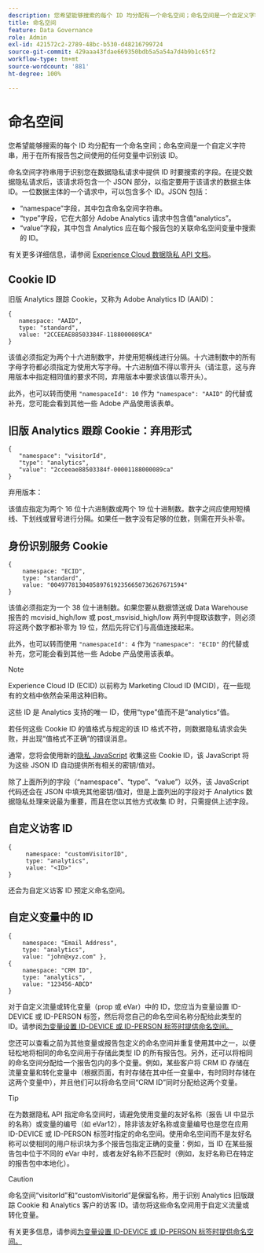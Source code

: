 ```yaml
---
description: 您希望能够搜索的每个 ID 均分配有一个命名空间；命名空间是一个自定义字符串，用于在所有报告包之间使用的任何变量中识别该 ID。
title: 命名空间
feature: Data Governance
role: Admin
exl-id: 421572c2-2789-48bc-b530-d48216799724
source-git-commit: 429aaa43fdae669350bdb5a5a54a7d4b9b1c65f2
workflow-type: tm+mt
source-wordcount: '881'
ht-degree: 100%

---
```


# 命名空间

您希望能够搜索的每个 ID 均分配有一个命名空间；命名空间是一个自定义字符串，用于在所有报告包之间使用的任何变量中识别该 ID。

命名空间字符串用于识别您在数据隐私请求中提供 ID 时要搜索的字段。在提交数据隐私请求后，该请求将包含一个 JSON 部分，以指定要用于该请求的数据主体 ID。一位数据主体的一个请求中，可以包含多个 ID。JSON 包括：

* “namespace”字段，其中包含命名空间字符串。
* “type”字段，它在大部分 Adobe Analytics 请求中包含值“analytics”。
* “value”字段，其中包含 Analytics 应在每个报告包的关联命名空间变量中搜索的 ID。

有关更多详细信息，请参阅 [Experience Cloud 数据隐私 API 文档](https://experienceleague.adobe.com/docs/experience-platform/privacy/api/overview.html?lang=zh-Hans)。

## Cookie ID

旧版 Analytics 跟踪 Cookie，又称为 Adobe Analytics ID (AAID)：

```
{
   namespace: "AAID",
   type: "standard",
   value: "2CCEEAE88503384F-1188000089CA"
}
```

该值必须指定为两个十六进制数字，并使用短横线进行分隔。十六进制数中的所有字母字符都必须指定为使用大写字母。十六进制值不得以零开头（请注意，这与弃用版本中指定相同值的要求不同，弃用版本中要求该值以零开头）。

此外，也可以转而使用 `"namespaceId": 10` 作为 `"namespace": "AAID"` 的代替或补充，您可能会看到其他一些 Adobe 产品使用该表单。

## 旧版 Analytics 跟踪 Cookie：弃用形式

```
{
   "namespace": "visitorId",
   "type": "analytics",
   "value": "2cceeae88503384f-00001188000089ca"
}
```

弃用版本：

该值应指定为两个 16 位十六进制数或两个 19 位十进制数。数字之间应使用短横线、下划线或冒号进行分隔。如果任一数字没有足够的位数，则需在开头补零。

## 身份识别服务 Cookie

```
{
    namespace: "ECID",
    type: "standard",
    value: "00497781304058976192356650736267671594"
}
```

该值必须指定为一个 38 位十进制数。如果您要从数据馈送或 Data Warehouse 报告的 mcvisid\_high/low 或 post\_msvisid\_high/low 两列中提取该数字，则必须将这两个数字都补零为 19 位，然后先将它们与高值连接起来。

此外，也可以转而使用 `"namespaceId": 4` 作为 `"namespace": "ECID"` 的代替或补充，您可能会看到其他一些 Adobe 产品使用该表单。

>[!NOTE]
>
>Experience Cloud ID (ECID) 以前称为 Marketing Cloud ID (MCID)，在一些现有的文档中依然会采用这种旧称。
>
>这些 ID 是 Analytics 支持的唯一 ID，使用“type”值而不是“analytics”值。

若任何这些 Cookie ID 的值格式与规定的该 ID 格式不符，则数据隐私请求会失败，并出现“值格式不正确”的错误消息。

通常，您将会使用新的[隐私 JavaScript](https://developer.adobe.com/experience-platform-apis/references/privacy-service/) 收集这些 Cookie ID，该 JavaScript 将为这些 JSON ID 自动提供所有相关的密钥/值对。

除了上面所列的字段（“namespace”、“type”、“value”）以外，该 JavaScript 代码还会在 JSON 中填充其他密钥/值对，但是上面列出的字段对于 Analytics 数据隐私处理来说最为重要，而且在您以其他方式收集 ID 时，只需提供上述字段。

## 自定义访客 ID

```
{
     namespace: "customVisitorID",
     type: "analytics",
     value: "<ID>"
}
```

还会为自定义访客 ID 预定义命名空间。

## 自定义变量中的 ID

```
{
    namespace: "Email Address",
    type: "analytics", 
    value: "john@xyz.com" }, 
{
    namespace: "CRM ID", 
    type: "analytics", 
    value: "123456-ABCD" 
}
```

对于自定义流量或转化变量（prop 或 eVar）中的 ID，您应当为变量设置 ID-DEVICE 或 ID-PERSON 标签，然后将您自己的命名空间名称分配给此类型的 ID。请参阅[为变量设置 ID-DEVICE 或 ID-PERSON 标签时提供命名空间。](/help/admin/admin/c-data-governance/data-labeling/gdpr-labels.md)

您还可以查看之前为其他变量或报告包定义的命名空间并重复使用其中之一，以便轻松地将相同的命名空间用于存储此类型 ID 的所有报告包。另外，还可以将相同的命名空间分配给一个报告包内的多个变量。例如，某些客户将 CRM ID 存储在流量变量和转化变量中（根据页面，有时存储在其中任一变量中，有时同时存储在这两个变量中），并且他们可以将命名空间“CRM ID”同时分配给这两个变量。

>[!TIP]
>
>在为数据隐私 API 指定命名空间时，请避免使用变量的友好名称（报告 UI 中显示的名称）或变量的编号（如 eVar12），除非该友好名称或变量编号也是您在应用 ID-DEVICE 或 ID-PERSON 标签时指定的命名空间。使用命名空间而不是友好名称可以使相同的用户标识块为多个报告包指定正确的变量：例如，当 ID 在某些报告包中位于不同的 eVar 中时，或者友好名称不匹配时（例如，友好名称已在特定的报告包中本地化）。

>[!CAUTION]
>
>命名空间“visitorId”和“customVisitorId”是保留名称，用于识别 Analytics 旧版跟踪 Cookie 和 Analytics 客户的访客 ID。请勿将这些命名空间用于自定义流量或转化变量。

有关更多信息，请参阅[为变量设置 ID-DEVICE 或 ID-PERSON 标签时提供命名空间。](/help/admin/admin/c-data-governance/data-labeling/gdpr-labels.md)
